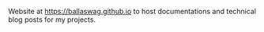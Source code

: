 Website at https://ballaswag.github.io to host documentations and technical blog posts for my projects.

